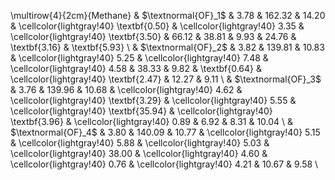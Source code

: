 \multirow{4}{2cm}{Methane} & $\textnormal{OF}_1$ & 3.78 & 162.32 & 14.20 &  \cellcolor{lightgray!40} \textbf{0.50} &  \cellcolor{lightgray!40} 3.35 &  \cellcolor{lightgray!40} \textbf{3.50} &  66.12 &  38.81 &  9.93 &  24.76 &  \textbf{3.16} &  \textbf{5.93} \\ 
   & $\textnormal{OF}_2$ & 3.82 & 139.81 & 10.83 &  \cellcolor{lightgray!40} 5.25 &  \cellcolor{lightgray!40} 7.48 &  \cellcolor{lightgray!40} 4.58 &  38.33 &  9.82 &  \textbf{0.64} &  \cellcolor{lightgray!40} \textbf{2.47} &  12.27 &  9.11 \\ 
   & $\textnormal{OF}_3$ & 3.76 & 139.96 & 10.68 &  \cellcolor{lightgray!40} 4.62 &  \cellcolor{lightgray!40} \textbf{3.29} &  \cellcolor{lightgray!40} 5.55 &  \cellcolor{lightgray!40} \textbf{35.94} &  \cellcolor{lightgray!40} \textbf{3.96} &  \cellcolor{lightgray!40} 0.89 &  6.92 &  8.31 &  10.04 \\ 
   & $\textnormal{OF}_4$ & 3.80 & 140.09 & 10.77 &  \cellcolor{lightgray!40} 5.15 &  \cellcolor{lightgray!40} 5.88 &  \cellcolor{lightgray!40} 5.03 &  \cellcolor{lightgray!40} 38.00 &  \cellcolor{lightgray!40} 4.60 &  \cellcolor{lightgray!40} 0.76 &  \cellcolor{lightgray!40} 4.21 &  10.67 &  9.58 \\ 
  